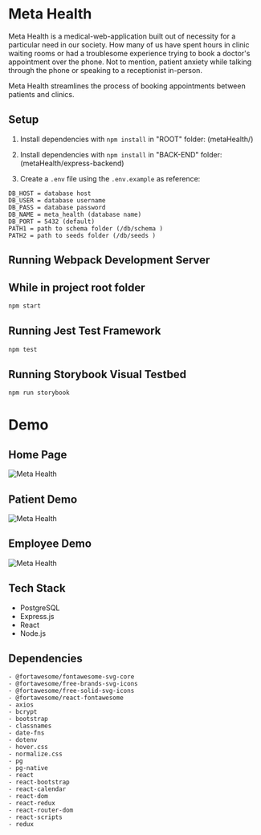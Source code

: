 # Meta Health

Meta Health is a medical-web-application built out of necessity for a particular need in our society. How many of us have spent hours in clinic waiting rooms or had a troublesome experience trying to book a doctor's appointment over the phone. Not to mention, patient anxiety while talking through the phone or speaking to a receptionist in-person.

Meta Health streamlines the process of booking appointments between patients and clinics.

## Setup

1. Install dependencies with `npm install` in "ROOT" folder: (metaHealth/)

2. Install dependencies with `npm install` in "BACK-END" folder: (metaHealth/express-backend)

3. Create a `.env` file using the `.env.example` as reference:

```
DB_HOST = database host
DB_USER = database username
DB_PASS = database password
DB_NAME = meta_health (database name)
DB_PORT = 5432 (default)
PATH1 = path to schema folder (/db/schema )
PATH2 = path to seeds folder (/db/seeds )
```

## Running Webpack Development Server

## While in project root folder

```sh
npm start
```

## Running Jest Test Framework

```sh
npm test
```

## Running Storybook Visual Testbed

```sh
npm run storybook
```

# Demo

## Home Page

![Meta Health](/client/public/images/Meta_Health_1.gif "Home Page")

## Patient Demo

![Meta Health](/client/public/images/Meta_Health_3.gif "Home Page")

## Employee Demo

![Meta Health](/client/public/images/Meta_Health_2.gif "Home Page")

## Tech Stack

- PostgreSQL
- Express.js
- React
- Node.js

## Dependencies

    - @fortawesome/fontawesome-svg-core
    - @fortawesome/free-brands-svg-icons
    - @fortawesome/free-solid-svg-icons
    - @fortawesome/react-fontawesome
    - axios
    - bcrypt
    - bootstrap
    - classnames
    - date-fns
    - dotenv
    - hover.css
    - normalize.css
    - pg
    - pg-native
    - react
    - react-bootstrap
    - react-calendar
    - react-dom
    - react-redux
    - react-router-dom
    - react-scripts
    - redux
